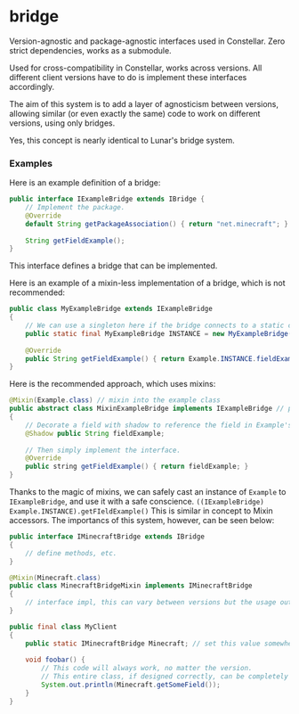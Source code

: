 # bridge
Version-agnostic and package-agnostic interfaces used in Constellar.
Zero strict dependencies, works as a submodule.

Used for cross-compatibility in Constellar, works across versions.
All different client versions have to do is implement these interfaces accordingly.

The aim of this system is to add a layer of agnosticism between versions,
allowing similar (or even exactly the same) code to work on different versions,
using only bridges.

Yes, this concept is nearly identical to Lunar's bridge system.

### Examples
Here is an example definition of a bridge:
```java
public interface IExampleBridge extends IBridge {
    // Implement the package.
    @Override
    default String getPackageAssociation() { return "net.minecraft"; }
    
    String getFieldExample();
}
```
This interface defines a bridge that can be implemented.

Here is an example of a mixin-less implementation of a bridge, which is not recommended:
```java
public class MyExampleBridge extends IExampleBridge
{
    // We can use a singleton here if the bridge connects to a static class. Otherwise, use instances.
    public static final MyExampleBridge INSTANCE = new MyExampleBridge();
    
    @Override
    public String getFieldExample() { return Example.INSTANCE.fieldExample; }
}
```

Here is the recommended approach, which uses mixins:
```java
@Mixin(Example.class) // mixin into the example class
public abstract class MixinExampleBridge implements IExampleBridge // pretend Example implements IExample
{
    // Decorate a field with shadow to reference the field in Example's class.
    @Shadow public String fieldExample;
    
    // Then simply implement the interface.
    @Override
    public string getFieldExample() { return fieldExample; }
}
```
Thanks to the magic of mixins, we can safely cast an instance of `Example` to `IExampleBridge`, and use it with a safe conscience.
`((IExampleBridge) Example.INSTANCE).getFIeldExample()`
This is similar in concept to Mixin accessors. The importancs of this system, however, can be seen below:
```java
public interface IMinecraftBridge extends IBridge
{
    // define methods, etc.
}

@Mixin(Minecraft.class)
public class MinecraftBridgeMixin implements IMinecraftBridge
{
    // interface impl, this can vary between versions but the usage outside of the mixin will always be the same!!
}

public final class MyClient
{
    public static IMinecraftBridge Minecraft; // set this value somewhere
    
    void foobar() {
        // This code will always work, no matter the version.
        // This entire class, if designed correctly, can be completely version-independent!
        System.out.println(Minecraft.getSomeField());
    }
}
```
